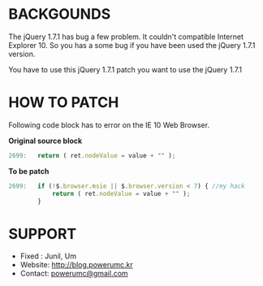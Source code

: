 BACKGOUNDS
=========
The jQuery 1.7.1 has bug a few problem. It couldn't compatible Internet Explorer 10. So you has a some bug if you have been used the jQuery 1.7.1 version.

You have to use this jQuery 1.7.1 patch you want to use the jQuery 1.7.1


HOW TO PATCH
============

Following code block has to error on the IE 10 Web Browser.

**Original source block**
```js
2699:	return ( ret.nodeValue = value + "" );
```

**To be patch**
```js
2699:	if (!$.browser.msie || $.browser.version < 7) { //my hack
 			return ( ret.nodeValue = value + "" );
		}
```

SUPPORT
=======
- Fixed : Junil, Um
- Website: http://blog.powerumc.kr
- Contact: powerumc@gmail.com
